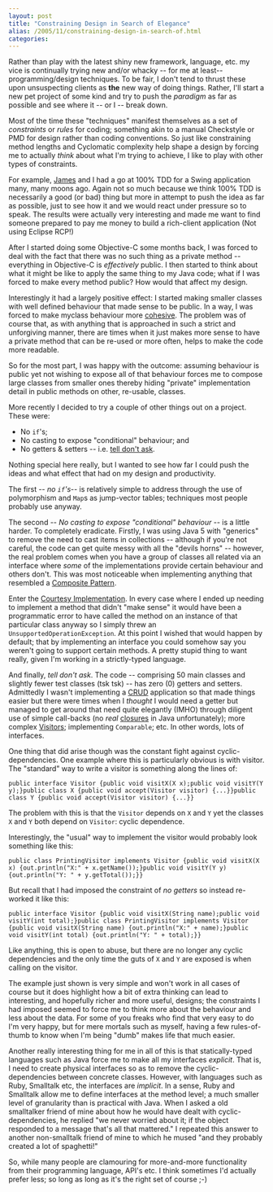 ```yaml
---
layout: post
title: "Constraining Design in Search of Elegance"
alias: /2005/11/constraining-design-in-search-of.html
categories:
---
```

Rather than play with the latest shiny new framework, language, etc. my vice is continually trying new and/or whacky -- for me at least-- programming/design techniques. To be fair, I don't tend to thrust these upon unsuspecting clients as **the** new way of doing things. Rather, I'll start a new pet project of some kind and try to push the _paradigm_ as far as possible and see where it -- or I -- break down.

Most of the time these "techniques" manifest themselves as a set of _constraints_ or _rules_ for coding; something akin to a manual Checkstyle or PMD for design rather than coding conventions. So just like constraining method lengths and Cyclomatic complexity help shape a design by forcing me to actually _think_ about what I'm trying to achieve, I like to play with other types of constraints.

For example, [James](http://www.redhillconsulting.com.au/blogs/james) and I had a go at 100% TDD for a Swing application many, many moons ago. Again not so much because we think 100% TDD is necessarily a good (or bad) thing but more in attempt to push the idea as far as possible, just to see how it and we would react under pressure so to speak. The results were actually very interesting and made me want to find someone prepared to pay me money to build a rich-client application (Not using Eclipse RCP!)

After I started doing some Objective-C some months back, I was forced to deal with the fact that there was no such thing as a private method -- everything in Objective-C is _effectively_ public. I then started to think about what it might be like to apply the same thing to my Java code; what if I was forced to make every method public? How would that affect my design.

Interestingly it had a largely positive effect: I started making smaller classes with well defined behaviour that made sense to be public. In a way, I was forced to make myclass behaviour more [cohesive](http://www.agiledata.org/essays/classNormalization.html#3ONF). The problem was of course that, as with anything that is approached in such a strict and unforgiving manner, there are times when it just makes more sense to have a private method that can be re-used or more often, helps to make the code more readable.

So for the most part, I was happy with the outcome: assuming behaviour is public yet not wishing to expose all of that behaviour forces me to compose large classes from smaller ones thereby hiding "private" implementation detail in public methods on other, re-usable, classes.

More recently I decided to try a couple of other things out on a project. These were:

* No `if`'s;
* No casting to expose "conditional" behaviour; and
* No getters &amp; setters -- i.e. [tell don't ask](/blog/2005/08/30/pull-me-push-me-anyway-you-want-me).

Nothing special here really, but I wanted to see how far I could push the ideas and what effect that had on my design and productivity.

The first -- _no `if`'s_-- is relatively simple to address through the use of polymorphism and `Map`s as jump-vector tables; techniques most people probably use anyway.

The second -- _No casting to expose "conditional" behaviour_ -- is a little harder. To completely eradicate. Firstly, I was using Java 5 with "generics" to remove the need to cast items in collections -- although if you're not careful, the code can get quite messy with all the "devils horns" -- however, the real problem comes when you have a group of classes all related via an interface where _some_ of the implementations provide certain behaviour and others don't. This was most noticeable when implementing anything that resembled a [Composite Pattern](http://en.wikipedia.org/wiki/Composite_pattern).

Enter the [Courtesy Implementation](http://www.martinfowler.com/bliki/CourtesyImplementation.html). In every case where I ended up needing to implement a method that didn't "make sense" it would have been a programmatic error to have called the method on an instance of that particular class anyway so I simply threw an `UnsupportedOperationException`. At this point I wished that would happen by default; that by implementing an interface you could somehow say you weren't going to support certain methods. A pretty stupid thing to want really, given I'm working in a strictly-typed language.

And finally, _tell don't ask_. The code -- comprising 50 main classes and slightly fewer test classes (tsk tsk) -- has zero (0) getters and setters. Admittedly I wasn't implementing a [CRUD](http://en.wikipedia.org/wiki/CRUD_%28acronym%29) application so that made things easier but there were times when I _thought_ I would need a getter but managed to get around that need quite elegantly (IMHO) through diligent use of simple call-backs (no _real_ [closures](http://en.wikipedia.org/wiki/Closure_%28computer_science%29) in Java unfortunately); more complex [Visitors](http://en.wikipedia.org/wiki/Visitor_pattern); implementing `Comparable`; etc. In other words, lots of interfaces.

One thing that did arise though was the constant fight against cyclic-dependencies. One example where this is particularly obvious is with visitor. The "standard" way to write a visitor is something along the lines of:

```
public interface Visitor {public void visitX(X x);public void visitY(Y y);}public class X {public void accept(Visitor visitor) {...}}public class Y {public void accept(Visitor visitor) {...}}
```

The problem with this is that the `Visitor` depends on `X` and `Y` yet the classes `X` and `Y` both depend on `Visitor`: cyclic dependence.

Interestingly, the "usual" way to implement the visitor would probably look something like this:

```
public class PrintingVisitor implements Visitor {public void visitX(X x) {out.println("X:" + x.getName());}public void visitY(Y y) {out.println("Y: " + y.getTotal());}}
```

But recall that I had imposed the constraint of _no getters_ so instead re-worked it like this:

```
public interface Visitor {public void visitX(String name);public void visitY(int total);}public class PrintingVisitor implements Visitor {public void visitX(String name) {out.println("X:" + name);}public void visitY(int total) {out.println("Y: " + total);}}
```

Like anything, this is open to abuse, but there are no longer any cyclic dependencies and the only time the guts of `X` and `Y` are exposed is when calling on the visitor.

The example just shown is very simple and won't work in all cases of course but it does highlight how a bit of extra thinking can lead to interesting, and hopefully richer and more useful, designs; the constraints I had imposed seemed to force me to think more about the behaviour and less about the data. For some of you freaks who find that very easy to do I'm very happy, but for mere mortals such as myself, having a few rules-of-thumb to know when I'm being "dumb" makes life that much easier.

Another really interesting thing for me in all of this is that statically-typed languages such as Java force me to make all my interfaces _explicit_. That is, I need to create physical interfaces so as to remove the cyclic-dependencies between concrete classes. However, with languages such as Ruby, Smalltalk etc, the interfaces are _implicit_. In a sense, Ruby and Smalltalk allow me to define interfaces at the method level; a much smaller level of granularity than is practical with Java. When I asked a old smalltalker friend of mine about how he would have dealt with cyclic-dependencies, he replied "we never worried about it; if the object responded to a message that's all that mattered." I repeated this answer to another non-smalltalk friend of mine to which he mused "and they probably created a lot of spaghetti!"

So, while many people are clamouring for more-and-more functionality from their programming language, API's etc. I think sometimes I'd actually prefer less; so long as long as it's the right set of course ;-)
